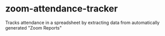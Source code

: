 # zoom-attendance-tracker
Tracks attendance in a spreadsheet by extracting data from automatically generated "Zoom Reports"
